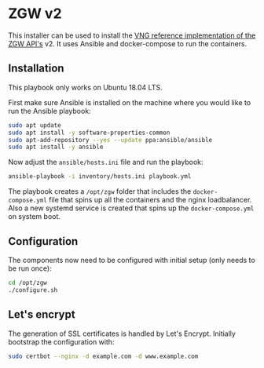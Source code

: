 # ZGW v2
This installer can be used to install the [VNG reference implementation of the ZGW API's](https://github.com/vng-realisatie/gemma-zaken) v2. It uses Ansible and docker-compose to run the containers.

## Installation
This playbook only works on Ubuntu 18.04 LTS.

First make sure Ansible is installed on the machine where you would like to run the Ansible playbook:

```bash
sudo apt update
sudo apt install -y software-properties-common
sudo apt-add-repository --yes --update ppa:ansible/ansible
sudo apt install -y ansible
```

Now adjust the `ansible/hosts.ini` file and run the playbook:

```bash
ansible-playbook -i inventory/hosts.ini playbook.yml
```

The playbook creates a `/opt/zgw` folder that includes the `docker-compose.yml` file that spins up all the containers and the nginx loadbalancer. Also a new systemd service is created that spins up the `docker-compose.yml` on system boot.

## Configuration
The components now need to be configured with initial setup (only needs to be run once):

```bash
cd /opt/zgw
./configure.sh
```

## Let's encrypt
The generation of SSL certificates is handled by Let's Encrypt. Initially bootstrap the configuration with:

```bash
sudo certbot --nginx -d example.com -d www.example.com
```